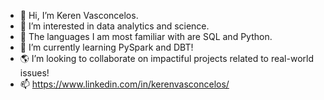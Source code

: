 - 👋 Hi, I’m Keren Vasconcelos.
- 👀 I’m interested in data analytics and science.
- 🐍 The languages I am most familiar with are SQL and Python.
- 🌱 I’m currently learning PySpark and DBT!
- 🌎 I’m looking to collaborate on impactiful projects related to real-world issues!
- 📫 https://www.linkedin.com/in/kerenvasconcelos/
